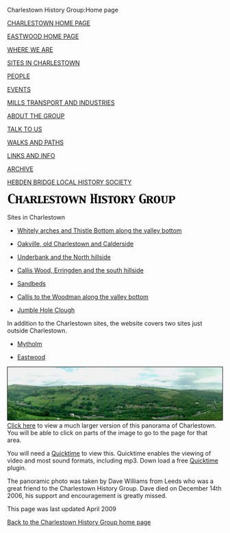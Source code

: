 

Charlestown History Group:Home page


[CHARLESTOWN HOME PAGE](index.html)


[EASTWOOD HOME PAGE](eastwood.html)


[WHERE WE ARE](maps.html)


[SITES IN CHARLESTOWN](places.html)


[PEOPLE](people.html)


[EVENTS](events.html)


[MILLS TRANSPORT AND INDUSTRIES](mills.html)


[ABOUT THE GROUP](about.html)


[TALK TO US](contact.html)


[WALKS AND PATHS](thewalk.html)


[LINKS AND INFO](links.html)


[ARCHIVE](archive.html)


[HEBDEN BRIDGE LOCAL HISTORY SOCIETY](http://www.hebdenbridgehistory.org.uk)


![Charlestown History Group](images/chg.gif)


Sites in Charlestown


-  [Whitely arches and Thistle Bottom along the valley bottom](whitely.html)

-  [Oakville, old Charlestown and Calderside](oakville.html)

-  [Underbank and the North hillside](underbank.html)

-  [Callis Wood, Erringden and the south hillside](callis.html)

-  [Sandbeds](sandbeds.html)

-  [Callis to the Woodman along the valley bottom](woodman.html)

-  [Jumble Hole Clough](jumblehole.html)


In addition to the Charlestown sites, the website covers two sites just outside Charlestown.

-  [Mytholm](mytholm.html)

-  [Eastwood](eastwood.html)


![Charlestown Panorama -click hot spots](images/ct-pan.jpg)   [Click here](panorama.html)   to view a much larger version of this panorama of Charlestown. You will be able to click on parts of the image to go to the page for that area.


You will need a  [Quicktime](http://www.apple.com/quicktime/download/)   to view this. Quicktime enables the viewing of video and most sound formats, including mp3.
Down load a free  [Quicktime](http://www.apple.com/quicktime/download/)   plugin.


The panoramic photo was taken by Dave Williams from Leeds who was a great friend to the Charlestown History Group. Dave died on December 14th 2006,  his support and encouragement is greatly missed.


This page was last updated April 2009


[Back to the Charlestown History Group home page](http://www.charlestownhistory.org.uk)
